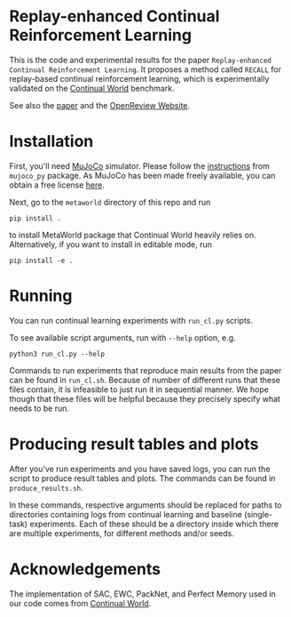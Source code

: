# Replay-enhanced Continual Reinforcement Learning

This is the code and experimental results for the paper `Replay-enhanced Continual Reinforcement Learning`. 
It proposes a method called `RECALL` for replay-based continual reinforcement learning, which is experimentally
validated on the [Continual World](https://github.com/awarelab/continual_world) benchmark.

See also the [paper](https://openreview.net/pdf?id=91hfMEUukm) and
the [OpenReview Website](https://openreview.net/forum?id=91hfMEUukm).


# Installation

First, you'll need [MuJoCo](http://www.mujoco.org/) simulator. Please follow
the [instructions](https://github.com/openai/mujoco-py#install-mujoco)
from `mujoco_py` package. As MuJoCo has been made freely available, you can obtain a free
license [here](https://www.roboti.us/license.html).

Next, go to the `metaworld` directory of this repo and run

`pip install .`

to install MetaWorld package that Continual World heavily relies on. 
Alternatively, if you want to install in editable mode, run

`pip install -e .`


# Running

You can run continual learning experiments with `run_cl.py` scripts.

To see available script arguments, run with `--help` option, e.g.

`python3 run_cl.py --help`

Commands to run experiments that reproduce main results from the paper can be found
in `run_cl.sh`. Because of number of different runs that
these files contain, it is infeasible to just run it in sequential manner. We hope though that these files will be
helpful because they precisely specify what needs to be run.


# Producing result tables and plots

After you've run experiments and you have saved logs, you can run the script to produce result tables and plots.
The commands can be found in `produce_results.sh`.

In these commands, respective arguments should be replaced for paths to directories containing logs from continual
learning and baseline (single-task) experiments. Each of these should be a directory inside which there are multiple experiments, for different 
methods and/or seeds.


# Acknowledgements

The implementation of SAC, EWC, PackNet, and Perfect Memory used in our code comes from
[Continual World](https://github.com/awarelab/continual_world).
